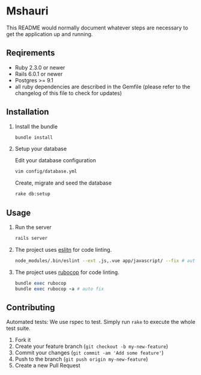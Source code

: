 # Mshauri
This README would normally document whatever steps are necessary to get the
application up and running.


## Reqirements

- Ruby 2.3.0 or newer
- Rails 6.0.1 or newer
- Postgres >= 9.1
- all ruby dependencies are described in the Gemfile (please refer to the changelog of this file to check for updates)

## Installation


1) Install the bundle

    ```bash
    bundle install
    ```
2) Setup your database
    
    Edit your database configuration
    ```bash
    vim config/database.yml 
     ```
   Create, migrate and seed the database
    ```bash
    rake db:setup 
    ```

## Usage

1) Run the server
    ```bash
    rails server
    ```
2) The project uses [eslitn](https://github.com/eslint/eslint) for code linting.

    ```bash
    node_modules/.bin/eslint --ext .js,.vue app/javascript/ --fix # auto fix
    ```

3) The project uses [rubocop](https://github.com/rubocop-hq/rubocop) for code linting.
    ```rb
    bundle exec rubocop
    bundle exec rubocop -a # auto fix
    ```


## Contributing

Automated tests: We use rspec to test. Simply run `rake` to execute the whole test suite.

1. Fork it
2. Create your feature branch (`git checkout -b my-new-feature`)
3. Commit your changes (`git commit -am 'Add some feature'`)
4. Push to the branch (`git push origin my-new-feature`)
5. Create a new Pull Request